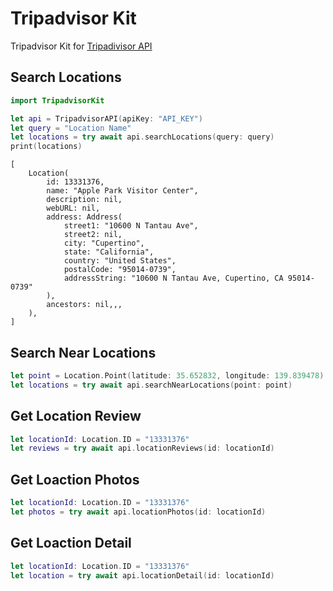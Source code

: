 # Tripadvisor Kit

Tripadvisor Kit for [Tripadivisor API](https://tripadvisor-content-api.readme.io)

## Search Locations

```swift
import TripadvisorKit

let api = TripadvisorAPI(apiKey: "API_KEY")
let query = "Location Name"
let locations = try await api.searchLocations(query: query)
print(locations)
```

```shell
[
    Location(
        id: 13331376, 
        name: "Apple Park Visitor Center", 
        description: nil, 
        webURL: nil, 
        address: Address(
            street1: "10600 N Tantau Ave",
            street2: nil,
            city: "Cupertino",
            state: "California",
            country: "United States",
            postalCode: "95014-0739",
            addressString: "10600 N Tantau Ave, Cupertino, CA 95014-0739"
        ),
        ancestors: nil,,,
    ),
]
```

## Search Near Locations

```swift
let point = Location.Point(latitude: 35.652832, longitude: 139.839478)
let locations = try await api.searchNearLocations(point: point)
```

## Get Location Review

```swift
let locationId: Location.ID = "13331376"
let reviews = try await api.locationReviews(id: locationId)
```

## Get Loaction Photos

```swift
let locationId: Location.ID = "13331376"
let photos = try await api.locationPhotos(id: locationId)
```

## Get Loaction Detail

```swift
let locationId: Location.ID = "13331376"
let location = try await api.locationDetail(id: locationId)
```
